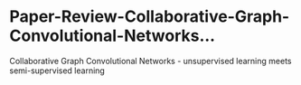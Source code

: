 # Paper-Review-Collaborative-Graph-Convolutional-Networks...
Collaborative Graph Convolutional Networks - unsupervised learning meets semi-supervised learning
